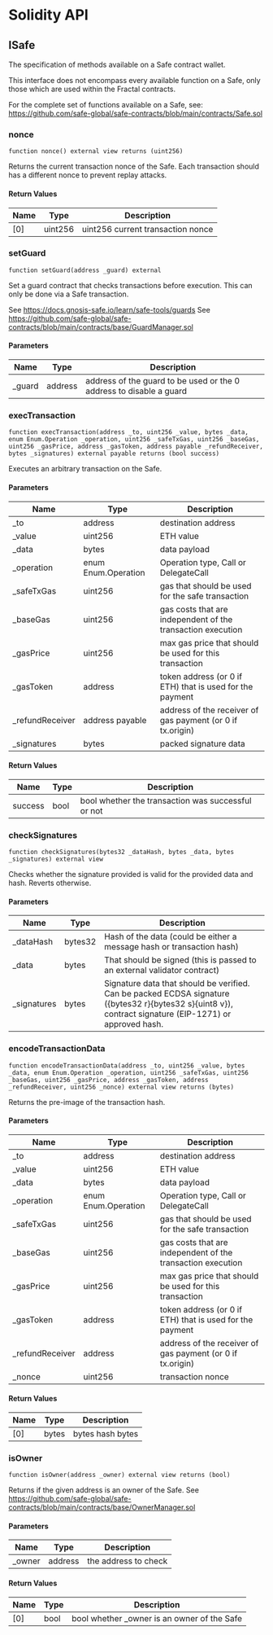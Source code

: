 # Solidity API

## ISafe

The specification of methods available on a Safe contract wallet.

This interface does not encompass every available function on a Safe,
only those which are used within the Fractal contracts.

For the complete set of functions available on a Safe, see:
https://github.com/safe-global/safe-contracts/blob/main/contracts/Safe.sol

### nonce

```solidity
function nonce() external view returns (uint256)
```

Returns the current transaction nonce of the Safe.
Each transaction should has a different nonce to prevent replay attacks.

#### Return Values

| Name | Type | Description |
| ---- | ---- | ----------- |
| [0] | uint256 | uint256 current transaction nonce |

### setGuard

```solidity
function setGuard(address _guard) external
```

Set a guard contract that checks transactions before execution.
This can only be done via a Safe transaction.

See https://docs.gnosis-safe.io/learn/safe-tools/guards
See https://github.com/safe-global/safe-contracts/blob/main/contracts/base/GuardManager.sol

#### Parameters

| Name | Type | Description |
| ---- | ---- | ----------- |
| _guard | address | address of the guard to be used or the 0 address to disable a guard |

### execTransaction

```solidity
function execTransaction(address _to, uint256 _value, bytes _data, enum Enum.Operation _operation, uint256 _safeTxGas, uint256 _baseGas, uint256 _gasPrice, address _gasToken, address payable _refundReceiver, bytes _signatures) external payable returns (bool success)
```

Executes an arbitrary transaction on the Safe.

#### Parameters

| Name | Type | Description |
| ---- | ---- | ----------- |
| _to | address | destination address |
| _value | uint256 | ETH value |
| _data | bytes | data payload |
| _operation | enum Enum.Operation | Operation type, Call or DelegateCall |
| _safeTxGas | uint256 | gas that should be used for the safe transaction |
| _baseGas | uint256 | gas costs that are independent of the transaction execution |
| _gasPrice | uint256 | max gas price that should be used for this transaction |
| _gasToken | address | token address (or 0 if ETH) that is used for the payment |
| _refundReceiver | address payable | address of the receiver of gas payment (or 0 if tx.origin) |
| _signatures | bytes | packed signature data |

#### Return Values

| Name | Type | Description |
| ---- | ---- | ----------- |
| success | bool | bool whether the transaction was successful or not |

### checkSignatures

```solidity
function checkSignatures(bytes32 _dataHash, bytes _data, bytes _signatures) external view
```

Checks whether the signature provided is valid for the provided data and hash. Reverts otherwise.

#### Parameters

| Name | Type | Description |
| ---- | ---- | ----------- |
| _dataHash | bytes32 | Hash of the data (could be either a message hash or transaction hash) |
| _data | bytes | That should be signed (this is passed to an external validator contract) |
| _signatures | bytes | Signature data that should be verified.      Can be packed ECDSA signature ({bytes32 r}{bytes32 s}{uint8 v}), contract       signature (EIP-1271) or approved hash. |

### encodeTransactionData

```solidity
function encodeTransactionData(address _to, uint256 _value, bytes _data, enum Enum.Operation _operation, uint256 _safeTxGas, uint256 _baseGas, uint256 _gasPrice, address _gasToken, address _refundReceiver, uint256 _nonce) external view returns (bytes)
```

Returns the pre-image of the transaction hash.

#### Parameters

| Name | Type | Description |
| ---- | ---- | ----------- |
| _to | address | destination address |
| _value | uint256 | ETH value |
| _data | bytes | data payload |
| _operation | enum Enum.Operation | Operation type, Call or DelegateCall |
| _safeTxGas | uint256 | gas that should be used for the safe transaction |
| _baseGas | uint256 | gas costs that are independent of the transaction execution |
| _gasPrice | uint256 | max gas price that should be used for this transaction |
| _gasToken | address | token address (or 0 if ETH) that is used for the payment |
| _refundReceiver | address | address of the receiver of gas payment (or 0 if tx.origin) |
| _nonce | uint256 | transaction nonce |

#### Return Values

| Name | Type | Description |
| ---- | ---- | ----------- |
| [0] | bytes | bytes hash bytes |

### isOwner

```solidity
function isOwner(address _owner) external view returns (bool)
```

Returns if the given address is an owner of the Safe.
See https://github.com/safe-global/safe-contracts/blob/main/contracts/base/OwnerManager.sol

#### Parameters

| Name | Type | Description |
| ---- | ---- | ----------- |
| _owner | address | the address to check |

#### Return Values

| Name | Type | Description |
| ---- | ---- | ----------- |
| [0] | bool | bool whether _owner is an owner of the Safe |


